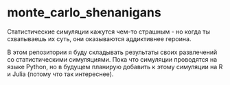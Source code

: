 # monte_carlo_shenanigans

Статистические симуляции кажутся чем-то страшным - но когда ты схватываешь их суть, они оказываются аддиктивнее героина.

В этом репозитории я буду складывать результаты своих развлечений со статистическими симуляциями. Пока что симуляции проводятся на языке Python, но в будущем планирую добавить к этому симуляции на R и Julia (потому что так интереснее).
